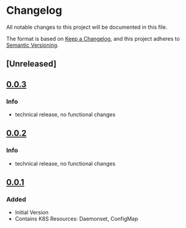 # Changelog

All notable changes to this project will be documented in this file.

The format is based on [Keep a Changelog](https://keepachangelog.com/en/1.0.0/),
and this project adheres to [Semantic Versioning](https://semver.org/spec/v2.0.0.html).

## [Unreleased]

## [0.0.3]

### Info
* technical release, no functional changes

## [0.0.2]

### Info
* technical release, no functional changes

## [0.0.1]

### Added

* Initial Version
* Contains K8S Resources: Daemonset, ConfigMap

[0.0.1]: https://github.com/DVPE-cloud/dvpe-helm/tree/dvpe-netfilter-0.0.1/charts/dvpe-netfilter
[0.0.2]: https://github.com/DVPE-cloud/dvpe-helm/tree/dvpe-netfilter-0.0.2/charts/dvpe-netfilter
[0.0.3]: https://github.com/DVPE-cloud/dvpe-helm/tree/dvpe-netfilter-0.0.3/charts/dvpe-netfilter

